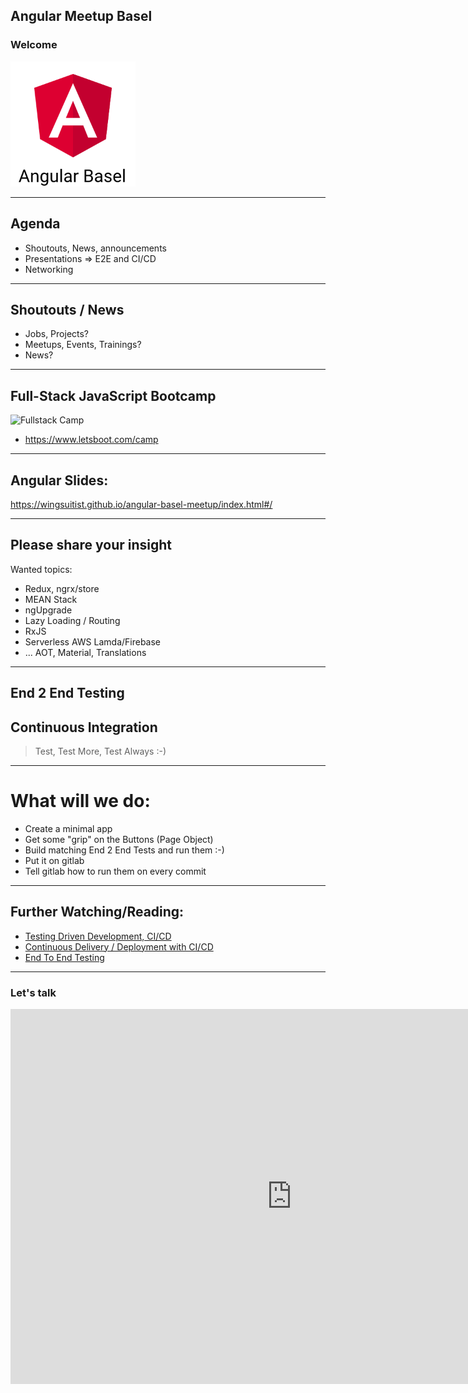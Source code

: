 ## Angular Meetup Basel

### Welcome

<img src="theme/assets/angular2-basel.png" style="height:200px">


----

## Agenda

* Shoutouts, News, announcements
* Presentations => E2E and CI/CD
* Networking


----

## Shoutouts / News

* Jobs, Projects?
* Meetups, Events, Trainings?
* News?

----

## Full-Stack JavaScript Bootcamp

![Fullstack Camp](https://static.wixstatic.com/media/51a518_deebba96861847f99d1aa92f86356e96~mv2.jpg/v1/fill/w_762,h_610,al_c,q_85,usm_0.66_1.00_0.01/51a518_deebba96861847f99d1aa92f86356e96~mv2.webp)

* https://www.letsboot.com/camp 

----

## Angular Slides: 

https://wingsuitist.github.io/angular-basel-meetup/index.html#/

----

## Please share your insight

Wanted topics:

* Redux, ngrx/store
* MEAN Stack
* ngUpgrade
* Lazy Loading / Routing
* RxJS
* Serverless AWS Lamda/Firebase
* ... AOT, Material, Translations

---

## End 2 End Testing
## Continuous Integration

> Test, Test More, Test Always :-)

----

# What will we do:

* Create a minimal app
* Get some "grip" on the Buttons (Page Object)
* Build matching End 2 End Tests and run them :-)
* Put it on gitlab
* Tell gitlab how to run them on every commit

----

## Further Watching/Reading:

* [Testing Driven Development, CI/CD](https://medium.com/letsboot/angular-4-and-testing-angular-cli-gitlab-ci-ng-test-phantomjs-tdd-afc20f50b928)
* [Continuous Delivery / Deployment with CI/CD](https://medium.com/letsboot/angular-continuous-delivery-deployment-with-gitlab-ci-stage-on-commit-and-prod-on-git-tag-151ce3c74619)
* [End To End Testing](https://medium.com/letsboot/angular-end-to-end-testing-c3b9950fdd41)

---

### Let's talk

<iframe src="https://giphy.com/embed/26ufbjVtvdCaikoP6" width="900" height="600" frameBorder="0" class="giphy-embed" allowFullScreen></iframe>